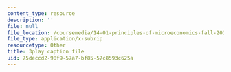 ```yaml
---
content_type: resource
description: ''
file: null
file_location: /coursemedia/14-01-principles-of-microeconomics-fall-2018/75deccd298f957a7bf8557c8593c625a_RnN2rgCrIzs.vtt
file_type: application/x-subrip
resourcetype: Other
title: 3play caption file
uid: 75deccd2-98f9-57a7-bf85-57c8593c625a
---
```

